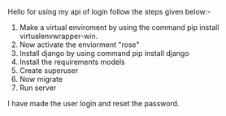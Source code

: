 Hello for using my api of login follow the steps given below:-
1. Make a virtual enviroment by using the command pip install virtualenvwrapper-win.
2. Now activate the enviorment "rose"
3. Install django by using command pip install django
4. Install the requirements models
5. Create superuser
6. Now migrate 
7. Run server

I have made the user login and reset the password. 
